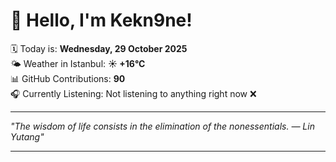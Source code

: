 # 👋 Hello, I'm Kekn9ne!

🗓️ Today is: **Wednesday, 29 October 2025**  
🌤️ Weather in Istanbul: **☀️   +16°C**  
📊 GitHub Contributions: **90**  
🎧 Currently Listening: Not listening to anything right now ❌

---

_"The wisdom of life consists in the elimination of the nonessentials. — *Lin Yutang*"_

---
